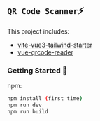 ## `QR Code Scanner`⚡

This project includes:

- [vite-vue3-tailwind-starter](https://github.com/aldomendez/vite-vue3-tailwind-starter) 
- [vue-qrcode-reader](https://github.com/gruhn/vue-qrcode-reader/tree/master#installation-package)

### Getting Started 🚀

npm:
```sh
npm install (first time)
npm run dev
npm run build
```

### 